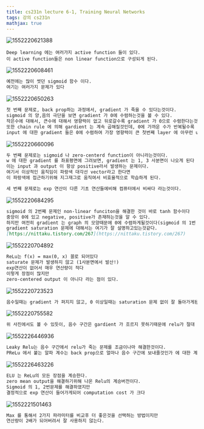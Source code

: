```yaml
---
title: cs231n lecture 6-1, Training Neural Networks
tags: 강의 cs231n
mathjax: true
---
```



![1552220621388](https://strutive07.github.io/assets/images/til_images/images/2019-03-11-1552220621388.png)



```dmarkdown
Deep learning 에는 여러가지 active function 들이 있다.
이 active function들은 non linear function으로 구성되게 된다.
```



![1552220608461](https://strutive07.github.io/assets/images/til_images/images/2019-03-11-1552220608461.png)



```markdown
예전에는 많이 썻던 sigmoid 함수 이다.
여기는 여러가지 문제가 있다
```



![1552220650263](https://strutive07.github.io/assets/images/til_images/images/2019-03-11-1552220650263.png)



```markdown
첫 번째 문제로, back prop하는 과정에서, gradient 가 죽을 수 있다는것이다.
sigmoid 의 양,음의 극단을 보면 gradient 가 0에 수렴하는것을 볼 수 있다.
작은수에 대해서, 큰수에 대해서 영향력이 없고 뒤로갈수록 gradient 가 0으로 수렴한다는것을 알 수 있다.
또한 chain rule 에 의해 gardient 는 계속 곱해질것인데, 0에 가까운 수가 반복될수록
input 에 대한 gradient 들은 0에 수렴하여 가장 영향력이 큰 첫번째 layer 에 아무런 update 가 없어 learning 이 안될 수 있다.
```



![1552220660096](https://strutive07.github.io/assets/images/til_images/images/2019-03-11-1552220660096.png)



```markdown
두 번째 문제로는 sigmoid 나 zero-centerd function이 아니라는것이다.
w 에 대한 gradient 를 좌표평면에 그려보면, gradient 는 1, 3 사분면이 나오게 된다
이는 input 과 output 이 항상 positive라서 발생하는 문제이다.
여기서 이상적인 움직임이 파랑색 대각선 vector라고 한다면
이 파랑색에 접근하기위해 지그재그로 움직여서 비효율적으로 학습하게 된다.

세 번째 문제로는 exp 연산이 다른 기초 연산들에비해 컴퓨터에서 비싸다 라는것이다.
```



![1552220684295](https://strutive07.github.io/assets/images/til_images/images/2019-03-11-1552220684295.png)



```markdown
sigmoid 의 2번째 문제인 non-linear funciton을 해결한 것이 바로 tanh 함수이다
중앙이 0에 있고 negative, positive가 존재하는것을 알 수 있다.
하지만 여전히 gradient 는 graph 의 모양때문에 0에 수렴하게될것이다(sigmoid 의 1번 문제)
gradient saturation 문제에 대해서는 여기가 잘 설명하고있는것같다.
[https://nittaku.tistory.com/267](https://nittaku.tistory.com/267)
```



![1552220704892](https://strutive07.github.io/assets/images/til_images/images/2019-03-11-1552220704892.png)



```markdown
ReLu는 f(x) = max(0, x) 꼴로 되어있다
saturate 문제가 발생하지 않고 (1사분면에서 발산!)
exp연산이 없어서 매우 연산량이 적다
이렇게 장점이 많지만
zero-centered output 이 아니다 라는 점이 있다.

```





![1552220723523](https://strutive07.github.io/assets/images/til_images/images/2019-03-11-1552220723523.png)



```markdown
음수일때는 gradient 가 퍼지지 않고, 0 이상일때는 saturation 문제 없이 잘 돌아가게된다.
```





![1552220755582](https://strutive07.github.io/assets/images/til_images/images/2019-03-11-1552220755582.png)



```markdown
위 사진에서도 볼 수 있듯이, 음수 구간은 gardient 가 흐르지 못하기때문에 relu가 절대 active 하지 못한다.
```

![1552226446936](https://strutive07.github.io/assets/images/til_images/images/2019-03-11-1552226446936.png)



```markdown
Leaky Relu는 음수 구간에서 relu가 죽는 문제를 조금이나마 해결한것이다.
PReLu 에서 붙는 알파 계수는 back prop으로 얼마나 음수 구간에 보내줄것인가 에 대한 계수 이다.
```



![1552226463226](https://strutive07.github.io/assets/images/til_images/images/2019-03-11-1552226463226.png)



```markdown
ELU 는 ReLu의 모든 장점을 계승한다.
zero mean output을 해결하기위해 나온 Relu의 계승버전이다.
Sigmoid 의 1, 2번문제를 해결하였지만
결정적으로 exp 연산이 들어가게되어 computation cost 가 크다
```



![1552221501463](https://strutive07.github.io/assets/images/til_images/images/2019-03-11-1552221501463.png)



```markdown
Max 를 통해서 2가지 파라미터를 비교후 더 좋은것을 선택하는 방법이지만
연산량이 2배가 되어버려서 잘 사용하지 않는다.
```



